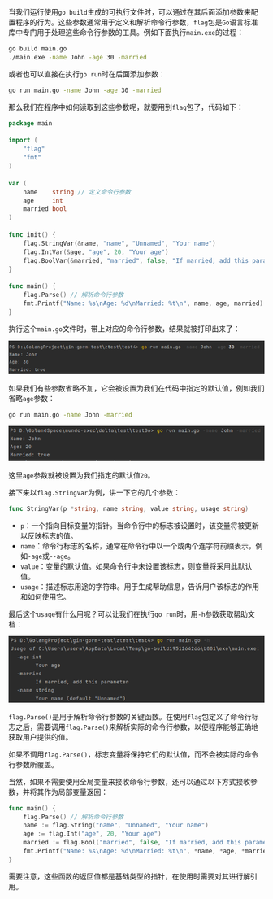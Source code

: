 当我们运行使用`go build`生成的可执行文件时，可以通过在其后面添加参数来配置程序的行为。这些参数通常用于定义和解析命令行参数，`flag`包是`Go`语言标准库中专门用于处理这些命令行参数的工具。例如下面执行`main.exe`的过程：

```bash
go build main.go
./main.exe -name John -age 30 -married
```

或者也可以直接在执行`go run`时在后面添加参数：

```bash
go run main.go -name John -age 30 -married
```

那么我们在程序中如何读取到这些参数呢，就要用到`flag`包了，代码如下：

```go
package main

import (
	"flag"
	"fmt"
)

var (
	name    string // 定义命令行参数
	age     int
	married bool
)

func init() {
	flag.StringVar(&name, "name", "Unnamed", "Your name")
	flag.IntVar(&age, "age", 20, "Your age")
	flag.BoolVar(&married, "married", false, "If married, add this parameter")
}

func main() {
	flag.Parse() // 解析命令行参数
	fmt.Printf("Name: %s\nAge: %d\nMarried: %t\n", name, age, married)
}
```

执行这个`main.go`文件时，带上对应的命令行参数，结果就被打印出来了：

<img src="image/image-20240117104751119.png" alt="image-20240117104751119" style="zoom: 80%;" />

如果我们有些参数省略不加，它会被设置为我们在代码中指定的默认值，例如我们省略`age`参数：

```sh
go run main.go -name John -married
```

<img src="image/image-20240711151728469.png" alt="image-20240711151728469" style="zoom:80%;" />

这里`age`参数就被设置为我们指定的默认值`20`。

接下来以`flag.StringVar`为例，讲一下它的几个参数：

```go
func StringVar(p *string, name string, value string, usage string)
```

- `p`：一个指向目标变量的指针。当命令行中的标志被设置时，该变量将被更新以反映标志的值。
- `name`：命令行标志的名称，通常在命令行中以一个或两个连字符前缀表示，例如`-age`或`--age`。
- `value`：变量的默认值。如果命令行中未设置该标志，则变量将采用此默认值。
- `usage`：描述标志用途的字符串。用于生成帮助信息，告诉用户该标志的作用和如何使用它。

最后这个`usage`有什么用呢？可以让我们在执行`go run`时，用`-h`参数获取帮助文档：

<img src="image/image-20240117105544844.png" alt="image-20240117105544844" style="zoom: 80%;" />

`flag.Parse()`是用于解析命令行参数的关键函数。在使用`flag`包定义了命令行标志之后，需要调用`flag.Parse()`来解析实际的命令行参数，以便程序能够正确地获取用户提供的值。

如果不调用`flag.Parse()`，标志变量将保持它们的默认值，而不会被实际的命令行参数所覆盖。

当然，如果不需要使用全局变量来接收命令行参数，还可以通过以下方式接收参数，并将其作为局部变量返回：

```go
func main() {
	flag.Parse() // 解析命令行参数
	name := flag.String("name", "Unnamed", "Your name")
	age := flag.Int("age", 20, "Your age")
	married := flag.Bool("married", false, "If married, add this parameter")
	fmt.Printf("Name: %s\nAge: %d\nMarried: %t\n", *name, *age, *married)
}
```

需要注意，这些函数的返回值都是基础类型的指针，在使用时需要对其进行解引用。